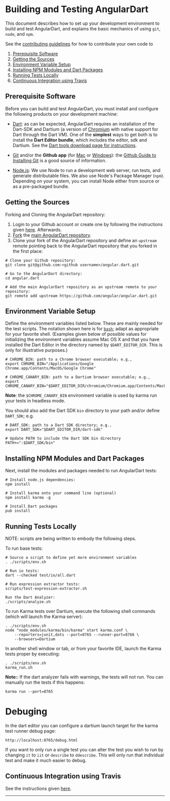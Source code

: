 # Building and Testing AngularDart

This document describes how to set up your development environment to build and test AngularDart, and
explains the basic mechanics of using `git`, `node`, and `npm`.

See the [contributing guidelines](https://github.com/angular/angular.dart/blob/master/CONTRIBUTING.md) for how to contribute your own code to 

1. [Prerequisite Software](#prerequisite-software)
2. [Getting the Sources](#getting-the-sources)
3. [Environment Variable Setup](#environment-variable-setup)
4. [Installing NPM Modules and Dart Packages](#installing-npm-modules-and-dart-packages)
5. [Running Tests Locally](#running-tests-locally)
6. [Continuous Integration using Travis](#continuous-integration-using-travis)

## Prerequisite Software

Before you can build and test AngularDart, you must install and configure the
following products on your development machine:

* [Dart](https://www.dartlang.org/): as can be expected, AngularDart requires
  an installation of the Dart-SDK and Dartium (a version of
  [Chromium](http://www.chromium.org) with native support for Dart through the
  Dart VM). One of the **simplest** ways to get both is to install the **Dart
  Editor bundle**, which includes the editor, sdk and Dartium. See the [Dart
  tools download page for
  instructions](https://www.dartlang.org/tools/download.html).

* [Git](http://git-scm.com/) and/or the **Github app** (for
  [Mac](http://mac.github.com/) or [Windows](http://windows.github.com/)): the
  [Github Guide to Installing
  Git](https://help.github.com/articles/set-up-git) is a good source of
  information.

* [Node.js](http://nodejs.org): We use Node to run a development web server,
  run tests, and generate distributable files. We also use Node's Package
  Manager (`npm`). Depending on your system, you can install Node either from
  source or as a pre-packaged bundle.

## Getting the Sources

Forking and Cloning the AngularDart repository:

1. Login to your Github account or create one by following the instructions given [here](https://github.com/signup/free).
Afterwards.
2. [Fork](http://help.github.com/forking) the [main AngularDart repository](https://github.com/angular/angular.dart).
3. Clone your fork of the AngularDart repository and define an `upstream` remote pointing back to the AngularDart repository that you forked in the first place:

```shell
# Clone your Github repository:
git clone git@github.com:<github username>/angular.dart.git

# Go to the AngularDart directory:
cd angular.dart

# Add the main AngularDart repository as an upstream remote to your repository:
git remote add upstream https://github.com/angular/angular.dart.git
```

## Environment Variable Setup


Define the environment variables listed below. These are mainly needed for the
test scripts. The notation shown here is for
[`bash`](http://www.gnu.org/software/bash/); adapt as appropriate for your
favorite shell. (Examples given below of possible values for initializing the
environment variables assume Mac OS X and that you have installed the Dart
Editor in the directory named by `$DART_EDITOR_DIR`. This is only for
illustrative purposes.)

```shell
# CHROME_BIN: path to a Chrome browser executable; e.g.,
export CHROME_BIN="/Applications/Google Chrome.app/Contents/MacOS/Google Chrome"

# CHROME_CANARY_BIN: path to a Dartium browser executable; e.g.,
export CHROME_CANARY_BIN="$DART_EDITOR_DIR/chromium/Chromium.app/Contents/MacOS/Chromium"
```
**Note**: the `$CHROME_CANARY_BIN` environment variable is used by karma run your tests in headless mode.

You should also add the Dart SDK `bin` directory to your path and/or define `DART_SDK`; e.g.

```shell
# DART_SDK: path to a Dart SDK directory; e.g.,
export DART_SDK="$DART_EDITOR_DIR/dart-sdk"

# Update PATH to include the Dart SDK bin directory
PATH+=":$DART_SDK/bin"
```
## Installing NPM Modules and Dart Packages

Next, install the modules and packages needed to run AngularDart tests:

```shell
# Install node.js dependencies:
npm install

# Install karma onto your command line (optional)
npm install karma -g

# Install Dart packages
pub install
```

## Running Tests Locally

NOTE: scripts are being written to embody the following steps.

To run base tests:

```shell
# Source a script to define yet more environment variables
. ./scripts/env.sh

# Run io tests:
dart --checked test/io/all.dart

# Run expression extractor tests:
scripts/test-expression-extractor.sh

Run the Dart Analyzer:
./scripts/analyze.sh
```

To run Karma tests over Dartium, execute the following shell commands (which
will launch the Karma server):

```shell
. ./scripts/env.sh
node "node_modules/karma/bin/karma" start karma.conf \
    --reporters=junit,dots --port=8765 --runner-port=8766 \
    --browsers=Dartium
```

In another shell window or tab, or from your favorite IDE, launch the Karma
tests proper by executing:

```shell
. ./scripts/env.sh
karma_run.sh
```

**Note:**: If the dart analyzer fails with warnings, the tests will not run.
You can manually run the tests if this happens: 

```shell
karma run --port=8765
```

# Debuging

In the dart editor you can configure a dartium launch target for the karma test runner debug page:

```
http://localhost:8765/debug.html
```

If you want to only run a single test you can alter the test you wish to run by changing `it` to `iit`
or `describe` to `ddescribe`. This will only run that individual test and make it much easier to debug.


## Continuous Integration using Travis

See the instructions given [here](https://github.com/angular/angular.dart/blob/master/travis.md).

-----
